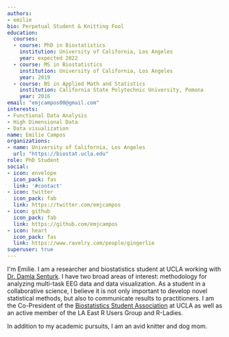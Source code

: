```yaml
---
authors:
- emilie
bio: Perpetual Student & Knitting Fool 
education:
  courses:
  - course: PhD in Biostatistics
    institution: University of California, Los Angeles
    year: expected 2022
  - course: MS in Biostatistics
    institution: University of California, Los Angeles
    year: 2019
  - course: BS in Applied Math and Statistics
    institution: California State Polytechnic University, Pomona
    year: 2016
email: "emjcampos00@gmail.com"
interests:
- Functional Data Analysis 
- High Dimensional Data
- Data visualization
name: Emilie Campos
organizations:
- name: University of California, Los Angeles
  url: "https://biostat.ucla.edu"
role: PhD Student
social:
- icon: envelope
  icon_pack: fas
  link: '#contact'
- icon: twitter
  icon_pack: fab
  link: https://twitter.com/emjcampos
- icon: github
  icon_pack: fab
  link: https://github.com/emjcampos
- icon: heart
  icon_pack: fas
  link: https://www.ravelry.com/people/gingerlie
superuser: true
---
```


I'm Emilie. I am a researcher and biostatistics student at UCLA working with [Dr. Damla Senturk](http://dsenturk.bol.ucla.edu/). I have two broad areas of interest: methodology for analyzing multi-task EEG data and data visualization. As a student in a collaborative science, I believe it is not only important to develop novel statistical methods, but also to communicate results to practitioners. I am the Co-President of the [Biostatistics Student Association](http://ucla-bsa.netlify.com) at UCLA as well as an active member of the LA East R Users Group and R-Ladies. 

In addition to my academic pursuits, I am an avid knitter and dog mom. 
